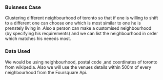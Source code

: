 <h3>Buisness Case </h3>
Clustering different neighbourhood of toronto so that if one is willing to shift to a different one can choose one which is most similar to one he is prenstely living in .Also a person can make a customised neighbourhood (by specifying his requirements) and we can list the neighbourhood in order which matches his neeeds most.

<h3>Data Used</h3>
We would be using  neighbourhood, postal code ,and coordinates of toronto from wikipedia. Also we will use the venues details within 500m of every neighbourhood from the Foursquare Api.
